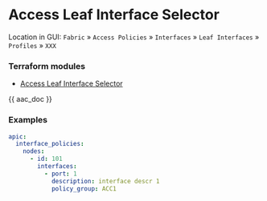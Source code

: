 # Access Leaf Interface Selector

Location in GUI:
`Fabric` » `Access Policies` » `Interfaces` » `Leaf Interfaces` » `Profiles` » `XXX`

### Terraform modules

* [Access Leaf Interface Selector](https://registry.terraform.io/modules/netascode/access-leaf-interface-selector/aci/latest)

{{ aac_doc }}
### Examples

```yaml
apic:
  interface_policies:
    nodes:
      - id: 101
        interfaces:
          - port: 1
            description: interface descr 1
            policy_group: ACC1
```
